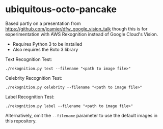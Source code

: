# ubiquitous-octo-pancake

Based partly on a presentation from 
https://github.com/jcamier/dfw_google_vision_talk
though this is for experimentation with
AWS Rekognition instead of Google Cloud's
Vision.

* Requires Python 3 to be installed
* Also requires the Boto 3 library

Text Recognition Test:
```
./rekognition.py text --filename "<path to image file>"
```

Celebrity Recognition Test:
```
./rekognition.py celebrity --filename "<path to image file>"
```

Label Recognition Test:
```
./rekognition.py label --filename "<path to image file>"
```

Alternatively, omit the `--filename` parameter to use the
default images in this repository.
